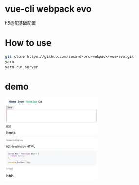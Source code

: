 # vue-cli webpack evo

h5适配基础配置

# How to use
```bash
git clone https://github.com/zacard-orc/webpack-vue-evo.git
yarn
yarn run server
```

# demo
<img src="./docs/sg1227-1.jpg" style="width:300px"/>



